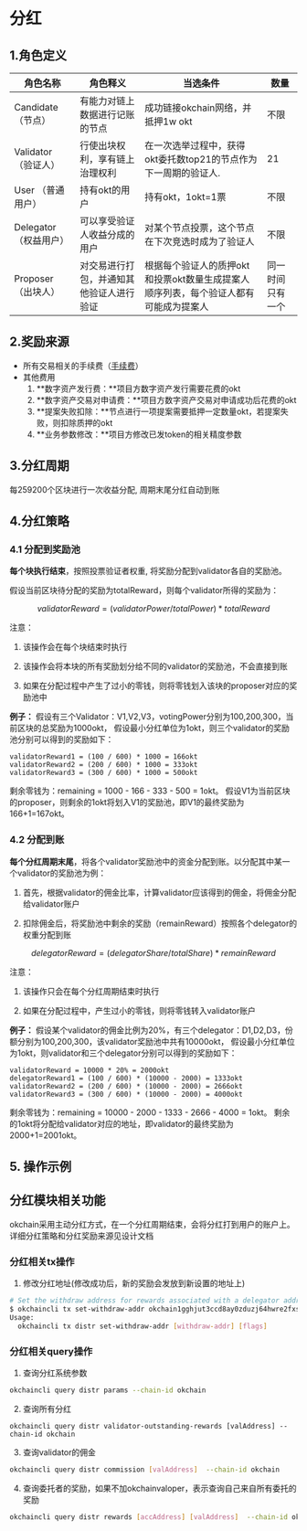 # 分红

## 1.角色定义

|角色名称|角色释义|当选条件|数量|
|---|---|---|---|
|Candidate （节点）|有能力对链上数据进行记账的节点|成功链接okchain网络，并抵押1w okt|不限||
|Validator （验证人）|行使出块权利，享有链上治理权利|在一次选举过程中，获得okt委托数top21的节点作为下一周期的验证人.|21|
|User （普通用户）|持有okt的用户|持有okt，1okt=1票|不限||
|Delegator （权益用户）|可以享受验证人收益分成的用户|对某个节点投票，这个节点在下次竞选时成为了验证人|不限||
|Proposer （出块人）|对交易进行打包，并通知其他验证人进行验证|根据每个验证人的质押okt和投票okt数量生成提案人顺序列表，每个验证人都有可能成为提案人|同一时间只有一个||



## 2.奖励来源

* 所有交易相关的手续费（[手续费](../fee.md)）
* 其他费用
    1. **数字资产发行费：**项目方数字资产发行需要花费的okt
    1. **数字资产交易对申请费：**项目方数字资产交易对申请成功后花费的okt
    1. **提案失败扣除：**节点进行一项提案需要抵押一定数量okt，若提案失败，则扣除质押的okt
    1. **业务参数修改：**项目方修改已发token的相关精度参数 

## 3.分红周期

每259200个区块进行一次收益分配, 周期末尾分红自动到账

## 4.分红策略

### 4.1 分配到奖励池

**每个块执行结束**，按照投票验证者权重, 将奖励分配到validator各自的奖励池。

假设当前区块待分配的奖励为totalReward，则每个validator所得的奖励为：
```math
    validatorReward = (validatorPower / totalPower) * totalReward
```

注意：

1. 该操作会在每个块结束时执行

2. 该操作会将本块的所有奖励划分给不同的validator的奖励池，不会直接到账

3. 如果在分配过程中产生了过小的零钱，则将零钱划入该块的proposer对应的奖励池中


**例子：**
假设有三个Validator：V1,V2,V3，votingPower分别为100,200,300，当前区块的总奖励为1000okt，
假设最小分红单位为1okt，则三个validator的奖励池分别可以得到的奖励如下：
```
validatorReward1 = (100 / 600) * 1000 = 166okt
validatorReward2 = (200 / 600) * 1000 = 333okt
validatorReward3 = (300 / 600) * 1000 = 500okt
```

剩余零钱为：remaining = 1000 - 166 - 333 - 500 = 1okt。
假设V1为当前区块的proposer，则剩余的1okt将划入V1的奖励池，即V1的最终奖励为166+1=167okt。

### 4.2 分配到账

**每个分红周期末尾**，将各个validator奖励池中的资金分配到账。以分配其中某一个validator的奖励池为例：

1. 首先，根据validator的佣金比率，计算validator应该得到的佣金，将佣金分配给validator账户

2. 扣除佣金后，将奖励池中剩余的奖励（remainReward）按照各个delegator的权重分配到账
```math
    delegatorReward = (delegatorShare / totalShare) * remainReward
```

注意：

1. 该操作只会在每个分红周期结束时执行

2. 如果在分配过程中，产生过小的零钱，则将零钱转入validator账户

**例子：**
假设某个validator的佣金比例为20%，有三个delegator：D1,D2,D3，份额分别为100,200,300，该validator奖励池中共有10000okt，
假设最小分红单位为1okt，则validator和三个delegator分别可以得到的奖励如下：
```
validatorReward = 10000 * 20% = 2000okt
delegatorReward1 = (100 / 600) * (10000 - 2000) = 1333okt
validatorReward2 = (200 / 600) * (10000 - 2000) = 2666okt
validatorReward3 = (300 / 600) * (10000 - 2000) = 4000okt
```

剩余零钱为：remaining = 10000 - 2000 - 1333 - 2666 - 4000 = 1okt。
剩余的1okt将分配给validator对应的地址，即validator的最终奖励为2000+1=2001okt。


## 5. 操作示例
## 分红模块相关功能
okchain采用主动分红方式，在一个分红周期结束，会将分红打到用户的账户上。详细分红策略和分红奖励来源见设计文档
### 分红相关tx操作
1. 修改分红地址(修改成功后，新的奖励会发放到新设置的地址上)
```sh
# Set the withdraw address for rewards associated with a delegator address:
$ okchaincli tx set-withdraw-addr okchain1gghjut3ccd8ay0zduzj64hwre2fxs9ld75ru9p --from [mykey]
Usage:
  okchaincli tx distr set-withdraw-addr [withdraw-addr] [flags]
```
### 分红相关query操作
1. 查询分红系统参数
```sh
okchaincli query distr params --chain-id okchain
```
2. 查询所有分红
```
okchaincli query distr validator-outstanding-rewards [valAddress] --chain-id okchain
```
3. 查询validator的佣金
```sh
okchaincli query distr commission [valAddress]  --chain-id okchain
```
4. 查询委托者的奖励，如果不加okchainvaloper，表示查询自己来自所有委托的奖励
```sh
okchaincli query distr rewards [accAddress] [valAddress]  --chain-id okchain
```








